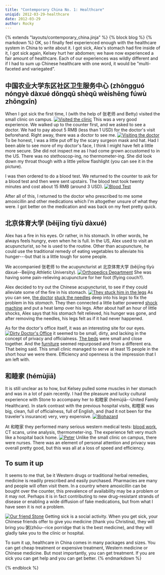 ```yaml
---
title: "Contemporary China No. 1: Healthcare"
uniqid: 2012-03-29-healthcare
date: 2012-03-29
author: Rocky
---
```

{% extends "layouts/contemporary_china.jinja" %}
{% block blog %}
{% markdown %}
OK, so I finally feel experienced enough with the healthcare system in China to
write about it.  I got sick, Alex's stomach had fire inside of it, I got sick
again,  Kelsey hurt her abdomen; we have now experienced a fair amount of
healthcare.  Each of our experiences was wildly different and if I had to sum up
Chinese healthcare with one word, it would be "multi-faceted and
variegated".


## 中国农业大学东区社区卫生服务中心 (zhōngguó nóngyè dàxué dōngqū shèqū wèishēng fúwù zhōngxīn)
When I got sick the first time, I (with the help of 张老师 and Betty) visited
the small clinic on campus.  [![Visited the
clinic](http://farm8.staticflickr.com/7189/6777221466_65c0c50c27.jpg)](http://www.flickr.com/photos/rockymeza/6777221466/)
This was a very good experience.  We walked up to the counter first, and we
asked to see a doctor.  We had to pay about 5 RMB (less than 1 USD) for the
doctor's visit beforehand.  Right away, there was a doctor to see me.
[![Visiting the
doctor](http://farm8.staticflickr.com/7189/6923334583_740ccb452d.jpg)](http://www.flickr.com/photos/rockymeza/6923334583/)
To be honest, I was a little put off by the scary surgeon mask and hat.  Had I
been able to see more of my doctor's face, I think I might have felt a little
more secure.  She did not inspect me as I had come grown accustomed to in the
US.  There was no stethoscop-ing, no thermometer-ing.  She did look down my
throat though with a little yellow flashlight (you can see it in the picture).

I was then ordered to do a blood test.  We returned to the counter to ask for a
blood test and then were sent upstairs.  The blood test took twenty minutes and
cost about 15 RMB (around 3 USD). [![Blood
Test](http://farm8.staticflickr.com/7188/6777219218_cbe0b870a7.jpg)](http://www.flickr.com/photos/rockymeza/6777219218/)

After all of this, I returned to the doctor who prescribed to me some
amoxicillin and other medications which I'm altogether unsure of what they were.
I got better on the medication and was back on my feet pretty quick.


## 北京体育大学 (běijīng tǐyù dàxué)
Alex has a fire in his eyes.  Or rather, in his stomach.  In other words, he
always feels hungry, even when he is full.  In the US, Alex used to visit an
acupuncturist, so he is used to the routine.  Other than acupuncture, he could
use the traditional remedy of eating vegetables to alleviate his hunger---but
that is a little tough for some people.

We accompanied 张老师 to the acupuncturist at 北京体育大学 (běijīng tǐyù
dàxué--Beijing Athletic University).  [![Orthopedics
Department](http://farm8.staticflickr.com/7244/6853648158_ffbda7c11a.jpg)](http://www.flickr.com/photos/rockymeza/6853648158/)
She was having some pain-relieving acupuncture for her foot (flying couch?).

Alex decided to try out the Chinese acupuncturist, to see if they could
alleviate some of the fire in his stomach. [![They stuck him in the
legs](http://farm8.staticflickr.com/7078/6853653552_608882bc76.jpg)](http://www.flickr.com/photos/rockymeza/6853653552/)
As you can see, [the doctor](http://www.flickr.com/photos/rockymeza/6853650690/)
[stuck the needles](http://www.flickr.com/photos/rockymeza/6999772855/) deep
into his *legs* to fix the problem in his *stomach*.  They then connected a
little batter powered [shock
machine](http://www.flickr.com/photos/rockymeza/6853651628/) and put a heat lamp
over his legs.  After about half an hour of little shocks, Alex says that his
stomach felt relieved, his hunger was gone, and after removing the needles, his
legs felt as if it had never happened.

As for the doctor's office itself, it was an interesting site for our eyes.
[![Dirty Doctor's
Office](http://farm8.staticflickr.com/7130/6999771485_f87402fa5c.jpg)](http://www.flickr.com/photos/rockymeza/6999771485/)
it seemed to be small, dirty, and lacking in the concept of privacy and
officialness.  [The
beds](http://www.flickr.com/photos/rockymeza/6853648580/in/set-72157629251890999/)
were small and close together.  And the
[furniture](http://www.flickr.com/photos/rockymeza/6999776341/in/set-72157629251890999/)
seemed repurposed and from a different era.  That being said.  This small clinic
managed to serve at least 15 people in the short hour we were there.  Efficiency
and openness is the impression that I am left with.


## 和睦家 (hémùjiā)
It is still unclear as to how, but Kelsey pulled some muscles in her stomach and
was in a lot of pain recently.  I had the pleasure and lucky cultural experience
with Stone to accompany her to 和睦家 (hémùjiā--United Family Healthcare).  In
stark contrast with the previous hospital visits, 和睦家 was big, clean, full of
officialness, full of English, and (had it not been for the traveler's
insurance) very, very expensive.
[![Biohazard](http://farm7.staticflickr.com/6051/7023976813_9de03f5d98.jpg)](http://www.flickr.com/photos/rockymeza/7023976813/)

At 和睦家 they performed many serious western medical tests: [blood
work](http://www.flickr.com/photos/rockymeza/7023976417/), CT scans, urine
analysis, thermometer-ing.  The experience felt very much like a hospital back
home.
[![Peter](http://farm8.staticflickr.com/7134/6877875448_a2a8e7e1c9.jpg)](http://www.flickr.com/photos/rockymeza/6877875448/)
Unlike the small clinic on campus, there were nurses.  There was an element of
personal attention and privacy was overall pretty good, but this was all at a
loss of speed and efficiency.

## To sum it up
It seems to me that, be it Western drugs or traditional herbal remedies,
medicine is readily prescribed and easily purchased.  Pharmacies are many and
people will often visit them.  In a country where amoxicillin can be bought over
the counter, this prevalence of availability may be a problem or it may not.
Perhaps it is in fact contributing to new drug-resistant strands of disease or
enabling a wide diffusion of fake medications, but from what I have seen it is
not a problem.

[![Our friend
Stone](http://farm8.staticflickr.com/7037/6877880302_798db5904f.jpg)](http://www.flickr.com/photos/rockymeza/6877880302/)
Getting sick is a social activity.  When you get sick, your Chinese friends
offer to give you medicine (thank you Christina), they will bring you
粥(zhōu--rice porridge that is the best medicine), and they will gladly take you
to the clinic or hospital.

To sum it up, healthcare in China comes in many packages and sizes.  You can get
cheap treatment or expensive treatment, Western medicine or Chinese medicine.
But most importantly, you can get treatment.  If you are sick you can get help
and you can get better.
{% endmarkdown %}
<script>
var disqus_identifier = '{{ uniqid }}';
</script>
{% endblock %}
